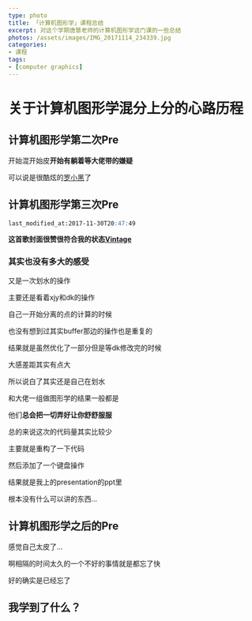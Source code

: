 ```yaml
---
type: photo
title: 「计算机图形学」课程总结
excerpt: 对这个学期唐慧老师的计算机图形学这门课的一些总结
photos: /assets/images/IMG_20171114_234339.jpg
categories:
- 课程
tags:
- [computer graphics]
---
```

# 关于计算机图形学混分上分的心路历程

## 计算机图形学第二次Pre

开始混开始皮**开始有躺着等大佬带的嫌疑**

可以说是很酷炫的[罗小黑](https://github.com/Dokyme/ComputerGraphicsLab)了

## 计算机图形学第三次Pre

```markdown
last_modified_at:2017-11-30T20:47:49
```

**这首歌封面很赞很符合我的状态[Vintage](http://music.163.com/#/song?id=469104844)**

### 其实也没有多大的感受

又是一次划水的操作

主要还是看着xjy和dk的操作

自己一开始分离的点的计算的时候

也没有想到过其实buffer那边的操作也是重复的

结果就是虽然优化了一部分但是等dk修改完的时候

大感差距其实有点大

所以说白了其实还是自己在划水

和大佬一组做图形学的结果一般都是

他们**总会把一切弄好让你舒舒服服**

总的来说这次的代码量其实比较少

主要就是重构了一下代码

然后添加了一个键盘操作

结果就是我上的presentation的ppt里

根本没有什么可以讲的东西...

## 计算机图形学之后的Pre

感觉自己太皮了...

啊相隔的时间太久的一个不好的事情就是都忘了快

好的确实是已经忘了

## 我学到了什么？